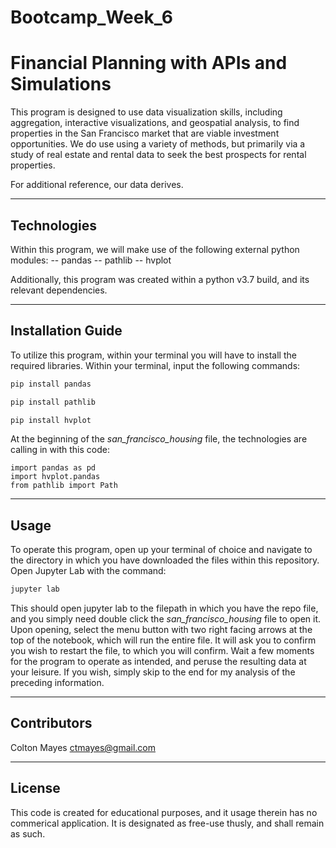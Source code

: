 # Bootcamp_Week_6


# Financial Planning with APIs and Simulations

This program is designed to use data visualization skills, including aggregation, interactive visualizations, and geospatial analysis, to find properties in the San Francisco market that are viable investment opportunities. We do use using a variety of methods, but primarily via a study of real estate and rental data to seek the best prospects for rental properties.

For additional reference, our data derives.

---

## Technologies

Within this program, we will make use of the following external python modules:
  -- pandas
  -- pathlib
  -- hvplot
  
  Additionally, this program was created within a python v3.7 build, and its relevant dependencies.

---

## Installation Guide

To utilize this program, within your terminal you will have to install the required libraries. Within your terminal, input the following commands:

```python
pip install pandas
```

```python
pip install pathlib
```

```python
pip install hvplot
```

At the beginning of the *san_francisco_housing* file, the technologies are calling in with this code:

```
import pandas as pd
import hvplot.pandas
from pathlib import Path
```

---

## Usage

To operate this program, open up your terminal of choice and navigate to the directory in which you have downloaded the files within this repository. Open Jupyter Lab with the command: 

```python
jupyter lab
```  

This should open jupyter lab to the filepath in which you have the repo file, and you simply need double click the *san_francisco_housing* file to open it. Upon opening, select the menu button with two right facing arrows at the top of the notebook, which will run the entire file. It will ask you to confirm you wish to restart the file, to which you will confirm. Wait a few moments for the program to operate as intended, and peruse the resulting data at your leisure. If you wish, simply skip to the end for my analysis of the preceding information. 

---

## Contributors

Colton Mayes ctmayes@gmail.com

---

## License

This code is created for educational purposes, and it usage therein has no commerical application. It is designated as free-use thusly, and shall remain as such.

